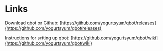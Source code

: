 # Links

Download qbot on Github: [https://github.com/yogurtsyum/qbot/releases](https://github.com/yogurtsyum/qbot/releases)

Instructions for setting up qbot: [https://github.com/yogurtsyum/qbot/wiki](https://github.com/yogurtsyum/qbot/wiki)
